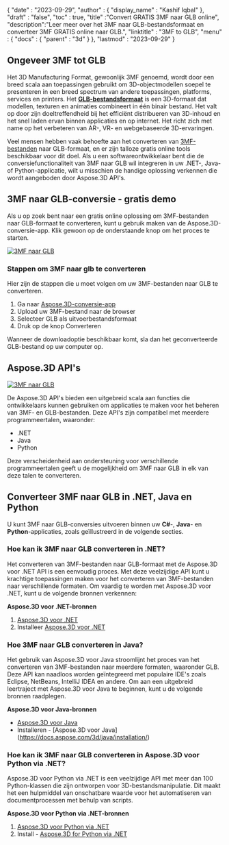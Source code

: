 {
  "date" : "2023-09-29",
  "author" : {
    "display_name" : "Kashif Iqbal"
},
  "draft" : "false",
  "toc" : true,
  "title" :"Convert GRATIS 3MF naar GLB online",
  "description":"Leer meer over het 3MF naar GLB-bestandsformaat en converteer 3MF GRATIS online naar GLB.",
  "linktitle" : "3MF to GLB",
  "menu" : {
    "docs" : {
      "parent" : "3d"
}
},
  "lastmod" : "2023-09-29"
}

## Ongeveer 3MF tot GLB

Het 3D Manufacturing Format, gewoonlijk 3MF genoemd, wordt door een breed scala aan toepassingen gebruikt om 3D-objectmodellen soepel te presenteren in een breed spectrum van andere toepassingen, platforms, services en printers. Het **[GLB-bestandsformaat](/nl/3d/glb/)** is een 3D-formaat dat modellen, texturen en animaties combineert in één binair bestand. Het valt op door zijn doeltreffendheid bij het efficiënt distribueren van 3D-inhoud en het snel laden ervan binnen applicaties en op internet. Het richt zich met name op het verbeteren van AR-, VR- en webgebaseerde 3D-ervaringen.

Veel mensen hebben vaak behoefte aan het converteren van [3MF-bestanden](/nl/3d/3mf/) naar GLB-formaat, en er zijn talloze gratis online tools beschikbaar voor dit doel. Als u een softwareontwikkelaar bent die de conversiefunctionaliteit van 3MF naar GLB wil integreren in uw .NET-, Java- of Python-applicatie, wilt u misschien de handige oplossing verkennen die wordt aangeboden door Aspose.3D API's.

## 3MF naar GLB-conversie - gratis demo

Als u op zoek bent naar een gratis online oplossing om 3MF-bestanden naar GLB-formaat te converteren, kunt u gebruik maken van de Aspose.3D-conversie-app. Klik gewoon op de onderstaande knop om het proces te starten.

[![3MF naar GLB](../3mf-to-glb.png)](https://products.aspose.app/3d/conversion/3mf-to-glb/)

### Stappen om 3MF naar glb te converteren

Hier zijn de stappen die u moet volgen om uw 3MF-bestanden naar GLB te converteren.

1. Ga naar [Aspose.3D-conversie-app](https://products.aspose.app/3d/conversion/3mf-to-glb/)
1. Upload uw 3MF-bestand naar de browser
1. Selecteer GLB als uitvoerbestandsformaat
1. Druk op de knop Converteren

Wanneer de downloadoptie beschikbaar komt, sla dan het geconverteerde GLB-bestand op uw computer op.

## Aspose.3D API's

[![3MF naar GLB](../try-aspose-3d.png)](https://products.aspose.com/3d/)

De Aspose.3D API's bieden een uitgebreid scala aan functies die ontwikkelaars kunnen gebruiken om applicaties te maken voor het beheren van 3MF- en GLB-bestanden. Deze API's zijn compatibel met meerdere programmeertalen, waaronder:

* .NET
* Java
* Python

Deze verscheidenheid aan ondersteuning voor verschillende programmeertalen geeft u de mogelijkheid om 3MF naar GLB in elk van deze talen te converteren.

## Converteer 3MF naar GLB in .NET, Java en Python

U kunt 3MF naar GLB-conversies uitvoeren binnen uw **C#**-, **Java**- en **Python**-applicaties, zoals geïllustreerd in de volgende secties.

### Hoe kan ik 3MF naar GLB converteren in .NET?

Het converteren van 3MF-bestanden naar GLB-formaat met de Aspose.3D voor .NET API is een eenvoudig proces. Met deze veelzijdige API kunt u krachtige toepassingen maken voor het converteren van 3MF-bestanden naar verschillende formaten. Om vaardig te worden met Aspose.3D voor .NET, kunt u de volgende bronnen verkennen:

**Aspose.3D voor .NET-bronnen**

1. [Aspose.3D voor .NET](https://products.aspose.com/3d/net/)
1. Installeer [Aspose.3D voor .NET](https://docs.aspose.com/3d/net/installation/)

### Hoe 3MF naar GLB converteren in Java?

Het gebruik van Aspose.3D voor Java stroomlijnt het proces van het converteren van 3MF-bestanden naar meerdere formaten, waaronder GLB. Deze API kan naadloos worden geïntegreerd met populaire IDE's zoals Eclipse, NetBeans, IntelliJ IDEA en andere. Om aan een uitgebreid leertraject met Aspose.3D voor Java te beginnen, kunt u de volgende bronnen raadplegen.

**Aspose.3D voor Java-bronnen**

* [Aspose.3D voor Java](https://products.aspose.com/3d/java/)
* Installeren - [Aspose.3D voor Java] (https://docs.aspose.com/3d/java/installation/)

### Hoe kan ik 3MF naar GLB converteren in Aspose.3D voor Python via .NET?

Aspose.3D voor Python via .NET is een veelzijdige API met meer dan 100 Python-klassen die zijn ontworpen voor 3D-bestandsmanipulatie. Dit maakt het een hulpmiddel van onschatbare waarde voor het automatiseren van documentprocessen met behulp van scripts.

**Aspose.3D voor Python via .NET-bronnen**

1. [Aspose.3D voor Python via .NET](https://products.aspose.com/3d/python-net/)
1. Install - [Aspose.3D for Python via .NET](https://releases.aspose.com/3d/python-net/)
